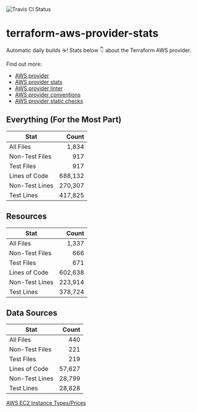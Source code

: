 ![Travis CI Status](https://travis-ci.org/YakDriver/terraform-aws-provider-stats.svg?branch=main)
# terraform-aws-provider-stats

Automatic daily builds :coffee:! Stats below :point_down: about the Terraform AWS provider.

Find out more:
* [AWS provider](https://github.com/terraform-providers/terraform-provider-aws)
* [AWS provider stats](https://github.com/YakDriver/terraform-aws-provider-stats)
* [AWS provider linter](https://github.com/terraform-providers/terraform-provider-aws/tree/master/awsproviderlint)
* [AWS provider conventions](https://github.com/YakDriver/terraform-aws-conventions)
* [AWS provider static checks](https://github.com/YakDriver/terraform-aws-provider-static-checks)



## Everything (For the Most Part)

|  Stat  |  Count  |
| ------------- | -------------: |
|  All Files  |  1,834  |
|  Non-Test Files  |  917  |
|  Test Files  |  917  |
|  Lines of Code  |  688,132  |
|  Non-Test Lines  |  270,307  |
|  Test Lines  |  417,825  |



## Resources

|  Stat  |  Count  |
| ------------- | -------------: |
|  All Files  |  1,337  |
|  Non-Test Files  |  666  |
|  Test Files  |  671  |
|  Lines of Code  |  602,638  |
|  Non-Test Lines  |  223,914  |
|  Test Lines  |  378,724  |



## Data Sources

|  Stat  |  Count  |
| ------------- | -------------: |
|  All Files  |  440  |
|  Non-Test Files  |  221  |
|  Test Files  |  219  |
|  Lines of Code  |  57,627  |
|  Non-Test Lines  |  28,799  |
|  Test Lines  |  28,828  |




[AWS EC2 Instance Types/Prices](https://github.com/YakDriver/aws-ec2-instance-types)
